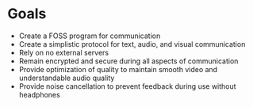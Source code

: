 # Goals 

* Create a FOSS program for communication
* Create a simplistic protocol for text, audio, and visual communication
* Rely on no external servers 
* Remain encrypted and secure during all aspects of communication
* Provide optimization of quality to maintain smooth video and understandable audio quality
* Provide noise cancellation to prevent feedback during use without headphones 
